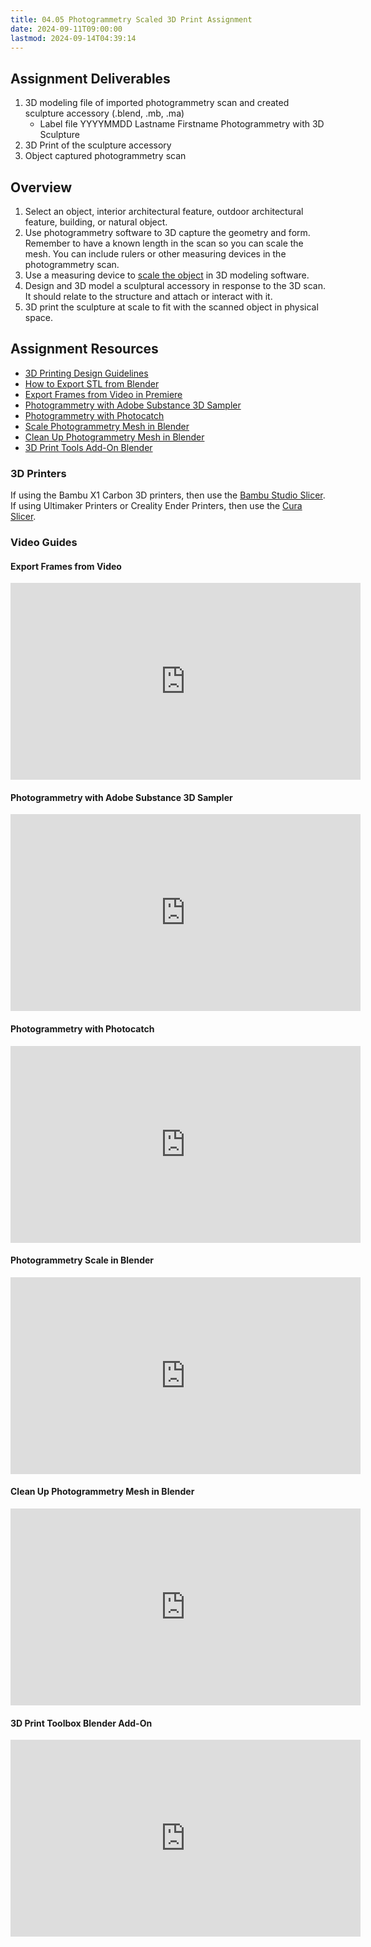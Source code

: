 ```yaml
---
title: 04.05 Photogrammetry Scaled 3D Print Assignment
date: 2024-09-11T09:00:00
lastmod: 2024-09-14T04:39:14
---
```


## Assignment Deliverables

1. 3D modeling file of imported photogrammetry scan and created sculpture accessory (.blend, .mb, .ma)
   - Label file YYYYMMDD Lastname Firstname Photogrammetry with 3D Sculpture
2. 3D Print of the sculpture accessory
3. Object captured photogrammetry scan

## Overview

1. Select an object, interior architectural feature, outdoor architectural feature, building, or natural object.
2. Use photogrammetry software to 3D capture the geometry and form. Remember to have a known length in the scan so you can scale the mesh. You can include rulers or other measuring devices in the photogrammetry scan.
3. Use a measuring device to [scale the object](https://youtu.be/MUb7I4lBSZs) in 3D modeling software.
4. Design and 3D model a sculptural accessory in response to the 3D scan. It should relate to the structure and attach or interact with it.
5. 3D print the sculpture at scale to fit with the scanned object in physical space.

## Assignment Resources

- [3D Printing Design Guidelines](../../../../digital-fabrication/3d-printing/3d-print-design-guidelines.md)
- [How to Export STL from Blender](../../../../digital-fabrication/3d-printing/export-stl-blender.md)
- [Export Frames from Video in Premiere](https://youtu.be/JCawZdzQgFA)
- [Photogrammetry with Adobe Substance 3D Sampler](https://youtu.be/wUA6qzFK_FU)
- [Photogrammetry with Photocatch](https://youtu.be/yMqH0GskhgY)
- [Scale Photogrammetry Mesh in Blender](https://youtu.be/MUb7I4lBSZs)
- [Clean Up Photogrammetry Mesh in Blender](https://youtu.be/asyItetJkbU)
- [3D Print Tools Add-On Blender](https://youtu.be/_E-b6CENHms)

### 3D Printers

If using the Bambu X1 Carbon 3D printers, then use the [Bambu Studio Slicer](../01-introduction/01-04-bambu-studio-installation.md). If using Ultimaker Printers or Creality Ender Printers, then use the [Cura Slicer](../../../../digital-fabrication/3d-printing/cura-slicing-basics.md).

### Video Guides

<div class="video-grid">

<div class="video-card">

#### Export Frames from Video

<div class="iframe-16-9-container">
<iframe class="youTubeIframe" width="560" height="315" src="https://www.youtube.com/embed/JCawZdzQgFA?rel=0" title="YouTube video player" frameborder="0" allow="accelerometer; autoplay; clipboard-write; encrypted-media; gyroscope; picture-in-picture; web-share" referrerpolicy="strict-origin-when-cross-origin" allowfullscreen></iframe>
</div>
</div>
<div class="video-card">

#### Photogrammetry with Adobe Substance 3D Sampler

<div class="iframe-16-9-container">
<iframe class="youTubeIframe" width="560" height="315" src="https://www.youtube.com/embed/wUA6qzFK_FU?rel=0" title="YouTube video player" frameborder="0" allow="accelerometer; autoplay; clipboard-write; encrypted-media; gyroscope; picture-in-picture; web-share" referrerpolicy="strict-origin-when-cross-origin" allowfullscreen></iframe>
</div>
</div>

<div class="video-card">

#### Photogrammetry with Photocatch

<div class="iframe-16-9-container">
<iframe class="youTubeIframe" width="560" height="315" src="https://www.youtube.com/embed/yMqH0GskhgY?rel=0" title="YouTube video player" frameborder="0" allow="accelerometer; autoplay; clipboard-write; encrypted-media; gyroscope; picture-in-picture; web-share" referrerpolicy="strict-origin-when-cross-origin" allowfullscreen></iframe>
</div>
</div>

<div class="video-card">

#### Photogrammetry Scale in Blender

<div class="iframe-16-9-container">
<iframe class="youTubeIframe" width="560" height="315" src="https://www.youtube.com/embed/MUb7I4lBSZs?rel=0" title="YouTube video player" frameborder="0" allow="accelerometer; autoplay; clipboard-write; encrypted-media; gyroscope; picture-in-picture; web-share" referrerpolicy="strict-origin-when-cross-origin" allowfullscreen></iframe>
</div>
</div>

<div class="video-card">

#### Clean Up Photogrammetry Mesh in Blender

<div class="iframe-16-9-container">
<iframe class="youTubeIframe" width="560" height="315" src="https://www.youtube.com/embed/asyItetJkbU?rel=0" title="YouTube video player" frameborder="0" allow="accelerometer; autoplay; clipboard-write; encrypted-media; gyroscope; picture-in-picture; web-share" referrerpolicy="strict-origin-when-cross-origin" allowfullscreen></iframe>
</div>
</div>

<div class="video-card">

#### 3D Print Toolbox Blender Add-On

<div class="iframe-16-9-container">
<iframe class="youTubeIframe" width="560" height="315" src="https://www.youtube.com/embed/_E-b6CENHms?rel=0" title="YouTube video player" frameborder="0" allow="accelerometer; autoplay; clipboard-write; encrypted-media; gyroscope; picture-in-picture; web-share" referrerpolicy="strict-origin-when-cross-origin" allowfullscreen></iframe>
</div>
</div>

</div>
